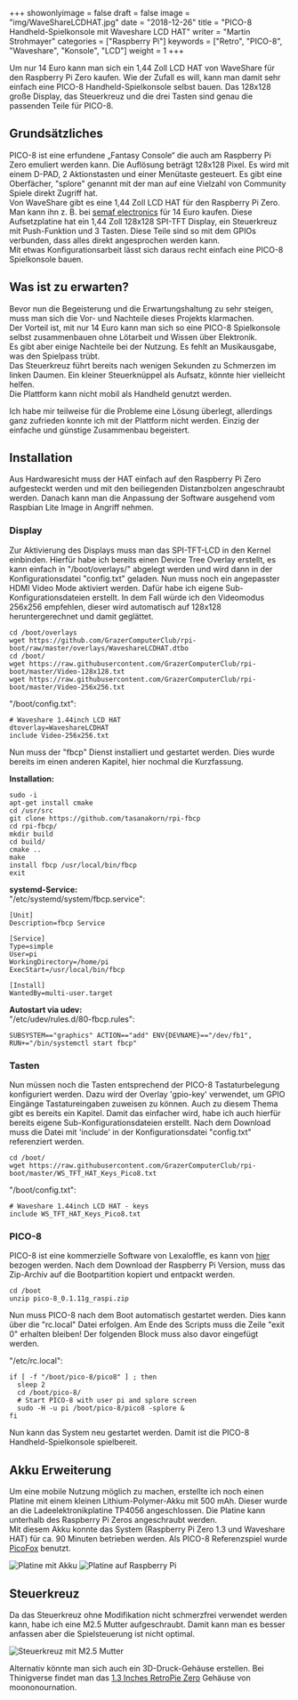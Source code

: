 ﻿+++
showonlyimage = false
draft = false
image = "img/WaveShareLCDHAT.jpg"
date = "2018-12-26"
title = "PICO-8 Handheld-Spielkonsole mit Waveshare LCD HAT"
writer = "Martin Strohmayer"
categories = ["Raspberry Pi"]
keywords = ["Retro", "PICO-8", "Waveshare", "Konsole", "LCD"]
weight = 1
+++

Um nur 14 Euro kann man sich ein 1,44 Zoll LCD HAT von WaveShare für den Raspberry Pi Zero kaufen. Wie der Zufall es will, kann man damit sehr einfach eine PICO-8 Handheld-Spielkonsole selbst bauen. Das 128x128 große Display, das Steuerkreuz und die drei Tasten sind genau die passenden Teile für PICO-8. 
<!--more-->

## Grundsätzliches

PICO-8 ist eine erfundene „Fantasy Console“ die auch am Raspberry Pi Zero emuliert werden kann. Die Auflösung beträgt 128x128 Pixel. Es wird mit einem D-PAD, 2 Aktionstasten und einer Menütaste gesteuert. Es gibt eine Oberfächer, "splore" genannt mit der man auf eine Vielzahl von Community Spiele direkt Zugriff hat.  
Von WaveShare gibt es eine 1,44 Zoll LCD HAT für den Raspberry Pi Zero. Man kann ihn z. B. bei [semaf electronics](https://electronics.semaf.at/144inch-LCD-display-HAT-for-Raspberry-Pi) für 14 Euro kaufen. Diese Aufsetzplatine hat ein 1,44 Zoll 128x128 SPI-TFT Display, ein Steuerkreuz mit Push-Funktion und 3 Tasten. Diese Teile sind so mit dem GPIOs verbunden, dass alles direkt angesprochen werden kann.  
Mit etwas Konfigurationsarbeit lässt sich daraus recht einfach eine PICO-8 Spielkonsole bauen. 
 
## Was ist zu erwarten?

Bevor nun die Begeisterung und die Erwartungshaltung zu sehr steigen, muss man sich die Vor- und Nachteile dieses Projekts klarmachen.  
Der Vorteil ist, mit nur 14 Euro kann man sich so eine PICO-8 Spielkonsole selbst zusammenbauen ohne Lötarbeit und Wissen über Elektronik.  
Es gibt aber einige Nachteile bei der Nutzung. Es fehlt an Musikausgabe, was den Spielpass trübt.  
Das Steuerkreuz führt bereits nach wenigen Sekunden zu Schmerzen im linken Daumen. Ein kleiner Steuerknüppel als Aufsatz, könnte hier vielleicht helfen.  
Die Plattform kann nicht mobil als Handheld genutzt werden. 

Ich habe mir teilweise für die Probleme eine Lösung überlegt, allerdings ganz zufrieden konnte ich mit der Plattform nicht werden. Einzig der einfache und günstige Zusammenbau begeistert.

## Installation

Aus Hardwaresicht muss der HAT einfach auf den Raspberry Pi Zero aufgesteckt werden und mit den beiliegenden Distanzbolzen angeschraubt werden. Danach kann man die Anpassung der Software ausgehend vom Raspbian Lite Image in Angriff nehmen.

### Display

Zur Aktivierung des Displays muss man das SPI-TFT-LCD in den Kernel einbinden. Hierfür habe ich bereits einen Device Tree Overlay erstellt, es kann einfach in "/boot/overlays/" abgelegt werden und wird dann in der Konfigurationsdatei "config.txt" geladen. Nun muss noch ein angepasster HDMI Video Mode aktiviert werden. Dafür habe ich eigene Sub-Konfigurationsdateien erstellt. In dem Fall würde ich den Videomodus 256x256 empfehlen, dieser wird automatisch auf 128x128 heruntergerechnet und damit geglättet.

```
cd /boot/overlays
wget https://github.com/GrazerComputerClub/rpi-boot/raw/master/overlays/WaveshareLCDHAT.dtbo
cd /boot/
wget https://raw.githubusercontent.com/GrazerComputerClub/rpi-boot/master/Video-128x128.txt
wget https://raw.githubusercontent.com/GrazerComputerClub/rpi-boot/master/Video-256x256.txt
```

"/boot/config.txt":
```
# Waveshare 1.44inch LCD HAT
dtoverlay=WaveshareLCDHAT
include Video-256x256.txt
```

Nun muss der "fbcp" Dienst installiert und gestartet werden. Dies wurde bereits im einen anderen Kapitel, hier nochmal die Kurzfassung.

**Installation:**  
```
sudo -i
apt-get install cmake 
cd /usr/src
git clone https://github.com/tasanakorn/rpi-fbcp
cd rpi-fbcp/
mkdir build
cd build/
cmake ..
make
install fbcp /usr/local/bin/fbcp
exit
```

**systemd-Service:**  
"/etc/systemd/system/fbcp.service":
```
[Unit]
Description=fbcp Service

[Service]
Type=simple
User=pi
WorkingDirectory=/home/pi
ExecStart=/usr/local/bin/fbcp

[Install]
WantedBy=multi-user.target
```

**Autostart via udev:**  
"/etc/udev/rules.d/80-fbcp.rules":
```
SUBSYSTEM=="graphics" ACTION=="add" ENV{DEVNAME}=="/dev/fb1", RUN+="/bin/systemctl start fbcp"
```

### Tasten

Nun müssen noch die Tasten entsprechend der PICO-8 Tastaturbelegung konfiguriert werden. Dazu wird der Overlay 'gpio-key' verwendet, um GPIO Eingänge Tastatureingaben zuweisen zu können. Auch zu diesem Thema gibt es bereits ein Kapitel. Damit das einfacher wird, habe ich auch hierfür bereits eigene Sub-Konfigurationsdateien erstellt. Nach dem Download muss die Datei mit 'include' in der Konfigurationsdatei "config.txt" referenziert werden.


```
cd /boot/
wget https://raw.githubusercontent.com/GrazerComputerClub/rpi-boot/master/WS_TFT_HAT_Keys_Pico8.txt
```

"/boot/config.txt":
```
# Waveshare 1.44inch LCD HAT - keys
include WS_TFT_HAT_Keys_Pico8.txt
```

### PICO-8

PICO-8 ist eine kommerzielle Software von Lexaloffle, es kann von [hier](https://www.lexaloffle.com/pico-8.php?#getpico8) bezogen werden.
Nach dem Download der Raspberry Pi Version, muss das Zip-Archiv auf die Bootpartition kopiert und entpackt werden. 

```
cd /boot
unzip pico-8_0.1.11g_raspi.zip 
```

Nun muss PICO-8 nach dem Boot automatisch gestartet werden. Dies kann über die "rc.local" Datei erfolgen. Am Ende des Scripts muss die Zeile "exit 0" erhalten bleiben! Der folgenden Block muss also davor eingefügt werden.

"/etc/rc.local":
```
if [ -f "/boot/pico-8/pico8" ] ; then
  sleep 2
  cd /boot/pico-8/
  # Start PICO-8 with user pi and splore screen
  sudo -H -u pi /boot/pico-8/pico8 -splore &
fi
```

Nun kann das System neu gestartet werden. Damit ist die PICO-8 Handheld-Spielkonsole spielbereit.

## Akku Erweiterung

Um eine mobile Nutzung möglich zu machen, erstellte ich noch einen Platine mit einem kleinen Lithium-Polymer-Akku mit 500 mAh. Dieser wurde an die Ladeelektronikplatine TP4056 angeschlossen. Die Platine kann unterhalb des Raspberry Pi Zeros angeschraubt werden.  
Mit diesem Akku konnte das System (Raspberry Pi Zero 1.3 und Waveshare HAT) für ca. 90 Minuten betrieben werden. Als PICO-8 Referenzspiel wurde [PicoFox](https://www.lexaloffle.com/bbs/?tid=28067) benutzt.

![Platine mit Akku](../../img/WaveShareLCDHAT-Accu2.jpg) 
![Platine auf Raspberry Pi](../../img/WaveShareLCDHAT-Accu.jpg)

## Steuerkreuz

Da das Steuerkreuz ohne Modifikation nicht schmerzfrei verwendet werden kann, habe ich eine M2.5 Mutter aufgeschraubt. Damit kann man es besser anfassen aber
 die Spielsteuerung ist nicht optimal. 

![Steuerkreuz mit M2.5 Mutter](../../img/WaveShareLCDHAT-Joystick.jpg) 

Alternativ könnte man sich auch ein 3D-Druck-Gehäuse erstellen. Bei Thinigverse findet man das [1.3 Inches RetroPie Zero](https://www.thingiverse.com/thing:3328994) Gehäuse von moononournation.

<!--
## Referenzen

[PICO-8](../pico-8/)  
[SPI TFT LCD - Teil 1](../spi-tft-lcd)  
[SPI TFT LCD - Teil 2](../spi-tft-lcd2)  
[Device Tree](../device-tree)  
[GPIO-Eingang als Tastaturtaste](../gpio-tasten)  
[Hotkeys zuweisen ohne X11](../hotkeys-zuweisen-ohne-x11)  
-->
